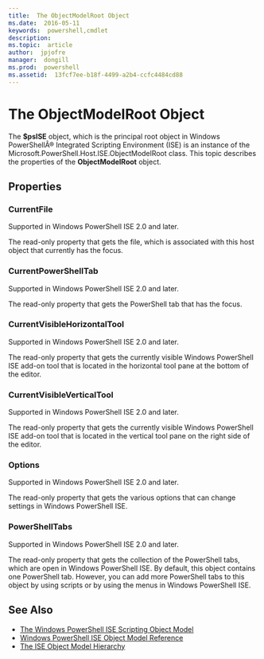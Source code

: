 ```yaml
---
title:  The ObjectModelRoot Object
ms.date:  2016-05-11
keywords:  powershell,cmdlet
description:  
ms.topic:  article
author:  jpjofre
manager:  dongill
ms.prod:  powershell
ms.assetid:  13fcf7ee-b18f-4499-a2b4-ccfc4484cd88
---
```


# The ObjectModelRoot Object
  The **$psISE** object, which is the principal root object in Windows PowerShellÂ® Integrated Scripting Environment (ISE) is an instance of the Microsoft.PowerShell.Host.ISE.ObjectModelRoot class. This topic describes the properties of the **ObjectModelRoot** object.

## Properties

### CurrentFile
  Supported in Windows PowerShell ISE 2.0 and later. 

 The read-only property that gets the file, which is associated with this host object that currently has the focus.

### CurrentPowerShellTab
  Supported in Windows PowerShell ISE 2.0 and later. 

 The read-only property that gets the PowerShell tab that has the focus.

### CurrentVisibleHorizontalTool
  Supported in Windows PowerShell ISE 2.0 and later. 

 The read-only property that gets the currently visible Windows PowerShell ISE add-on tool that is located in the horizontal tool pane at the bottom of the editor.

### CurrentVisibleVerticalTool
  Supported in Windows PowerShell ISE 2.0 and later. 

 The read-only property that gets the currently visible Windows PowerShell ISE add-on tool that is located in the vertical tool pane on the right side of the editor.

### Options
  Supported in Windows PowerShell ISE 2.0 and later. 

 The read-only property that gets the various options that can change settings in Windows PowerShell ISE.

### PowerShellTabs
  Supported in Windows PowerShell ISE 2.0 and later. 

 The read-only property that gets the collection of the PowerShell tabs, which are open in Windows PowerShell ISE. By default, this object contains one PowerShell tab. However, you can add more PowerShell tabs to this object by using scripts or by using the menus in Windows PowerShell ISE.

## See Also
- [The Windows PowerShell ISE Scripting Object Model](The-Windows-PowerShell-ISE-Scripting-Object-Model.md) 
- [Windows PowerShell ISE Object Model Reference](Windows-PowerShell-ISE-Object-Model-Reference.md) 
- [The ISE Object Model Hierarchy](The-ISE-Object-Model-Hierarchy.md)

  
